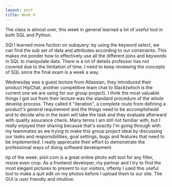 ```yaml
---
layout: post
title: Week 6
---
```



The class is almost over, this week in general learned a lot of useful tool in both SQL and Python.

SQl I learned more fuction on subquery: by using the keyword select, we can find the sub set of data and attributes according to our constraints. This makes me ponder how to effectively use all the different joins and keywords in SQL to manipulate data. There is a lot of details professor has not covered due to the limitation of time. I need to keep reviewing the concepts of SQL since the final exam is a week a way.

Wednesday was a guest lecture from Atlassian, they introduced their product HipChat, another competitive team chat to Slack(which is the current one we are using for our group project). I think the most valuable things I got out from their lecture was the standard procedure of the whole develop process. They called it "iteration", a complete route from defining a product's general requirement and the things need to be accomplishedd and to decide who in the team will take the task and they evaluate afterward with quality assurance check. Many terms I am still not familiar with, but I really enjoyed their sharing because that's exactly I'm going through with my teammates as we trying to make this group project ideal by discussing our tasks and responsibilities, goal settings, bugs and features that need to be implemented. I really apprecaite their effort to demonstrate the professional ways of doing softward development.

tip of the week: pixlr.com is a great online photo edit tool for any filter, resize even crop. As a frontend developer, my partnar and I try to find the most elegant pictures to present to our visitors, oftenly I used this useful tool to make a quit edit on my photos before I upload them to our site. The GUI is user friendly and intuitive.
